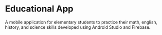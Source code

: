 # Educational App
A mobile application for elementary students to practice their math, english, history, and science skills developed using Android Studio and Firebase.
